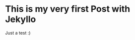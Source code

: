 ---
---
This is my very first Post with Jekyllo
=======================================

Just a test :)

